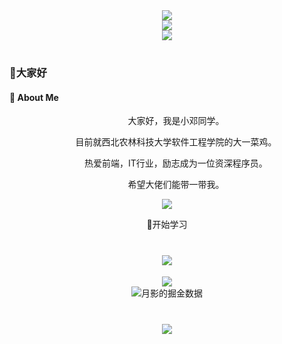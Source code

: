 <div align="center"> <a href="https://sunguoqi.com/"> <img src="https://readme-typing-svg.herokuapp.com/?lines=console.log(%22Hello%2C%20World!%22);好好学习，天天向上!&center=true&size=27"> </a> </div>
<div align="center"><img src="https://camo.githubusercontent.com/c31248d607b3c8fe3175a3b6ca8d8f297ec4e2ce91daefa658ab2c34982890ea/68747470733a2f2f63646e2e6a7364656c6976722e6e65742f67682f73756e3032323553554e2f73756e3032323553554e2f6173736574732f696d616765732f636f64696e672e676966"></div>

<div align="center"><img src="https://camo.githubusercontent.com/8310f28df8f412aae3ca368fa9cdbd59b7b284e1de11d30ccb26bd80f6784a81/68747470733a2f2f63646e2e6a7364656c6976722e6e65742f67682f73756e3032323553554e2f73756e3032323553554e2f70726f66696c652d736e616b652d636f6e747269622f6769746875622d636f6e747269627574696f6e2d677269642d736e616b652d6461726b2e737667"></div>
<h1 align="center">
<h3>🙋大家好</h3>
<h4>🤺 About Me</h4>
  <div align="center">
      <p>
    &ensp; &ensp; &ensp;大家好，我是小邓同学。
  </p>
  <p>
    &ensp; &ensp; &ensp;目前就西北农林科技大学软件工程学院的大一菜鸡。
  </p>
  <p>&ensp; &ensp; &ensp;热爱前端，IT行业，励志成为一位资深程序员。</p>
  <p>&ensp; &ensp; &ensp;希望大佬们能带一带我。</p>
  <img src="https://camo.githubusercontent.com/cc5975bb2049dafc8b65dbdd348d651f20a3cbd7d458a9404c0a62954b975587/68747470733a2f2f63646e2e6a7364656c6976722e6e65742f67682f73756e3032323553554e2f73756e3032323553554e2f6173736574732f696d616765732f68692e676966">
  </div>
</h1>
<p align="center">👯开始学习</p>
<h1 align="center"><img src="https://camo.githubusercontent.com/99566fa6377a4330ab05dc0799ca5007a88e3eca6e1019114a19a697775aa3a1/68747470733a2f2f63646e2e6a7364656c6976722e6e65742f67682f73756e3032323553554e2f73756e3032323553554e2f6173736574732f696d616765732f6d616e2e706e67"></h1>
<div align="center"> <img src="https://github-readme-stats.vercel.app/api/top-langs/?username=samllbin&hide_title=true&hide_border=true&layout=compact&langs_count=6&text_color=000&icon_color=fff&bg_color=0,52fa5a,4dfcff,c64dff&theme=graywhite" /> </div>
<div align="center"><img src="https://4sdvg7tqbv.us.aircode.run/juejin?uid=2494135554810366&hide_border=true" alt="月影的掘金数据" style="zoom:100%;" align="center"/></div>
<h1 align="center"><img src="https://camo.githubusercontent.com/e2fed45eeddf5c4e8af379d928f6c2da3617a343291af1763c6af7bab347e431/68747470733a2f2f63646e2e6a7364656c6976722e6e65742f67682f73756e3032323553554e2f73756e3032323553554e2f6173736574732f696d616765732f69636f6e2e706e67"></h1>
<!--
**samllbin/samllbin** is a ✨ _special_ ✨ repository because its `README.md` (this file) appears on your GitHub profile.

Here are some ideas to get you started:

- 🔭 I’m currently working on ...
- 🌱 I’m currently learning ...
- 👯 I’m looking to collaborate on ...
- 🤔 I’m looking for help with ...
- 💬 Ask me about ...
- 📫 How to reach me: ...
- 😄 Pronouns: ...
- ⚡ Fun fact: ...
-->
